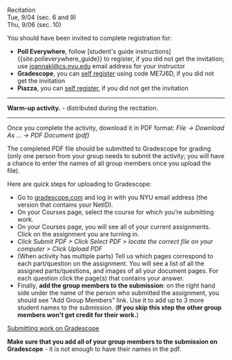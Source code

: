 
<div class="recitation">
<div class="column_date">
<p markdown="block">
Recitation  <br>
Tue, 9/04 (sec. 6 and 9)<br>
Thu, 9/06 (sec. 10)
</p>
</div>

<div class="column_recitation">
<p markdown="block">

You should have been invited to complete registration for:

- __Poll Everywhere__, follow [student's guide instructions]{{site.polleverywhere_guide}} to register, if you did not get the invitation; use joannakl@cs.nyu.edu email address for your instructor
- __Gradescope__, you can [self register]({{site.gradescope_site}}) using code ME7J6D, if you did not get the invitation
- __Piazza__, you can [self register]({{site.piazza_signup}}), if you did not get the invitation


---

__Warm-up activity.__ - distributed during the recitation.

<!--         
__Warm-up activity:__ [instructions](https://goo.gl/Yxvb4p ) ,
[worksheet](https://goo.gl/ZqZrTY)
-->


---

Once you complete the activity, download it in PDF format:
_File -> Download As ... -> PDF Document (pdf)_

The completed PDF file should be submitted to Gradescope for grading (only one person from your group needs to submit the activity; you will have a chance to enter the names of all group members once you upload the file).

Here are quick steps for uploading to Gradescope:

* Go to [gradescope.com](http://gradescope.com) and log in with you NYU email address (the version that contains your NetID).
* On your Courses page, select the course for which you’re submitting work.
* On your Courses page, you will see all of your current assignments. Click on the assignment you are turning in.
* _Click Submit PDF > Click Select PDF > locate the correct file on your computer > Click Upload PDF_
* (When activity has multiple parts) Tell us which pages correspond to each part/question on the assignment. You will see a list of all the assigned parts/questions, and images of all your document pages. For each question click the page(s) that contains your answer.
* Finally, __add the group members to the submission__: on the right hand side under the name of the person who submitted the assignment, you should see "Add Group Members" link. Use it to add up to 3 more student names to the submission. (__If you skip this step the other group members won't get credit for their work.__)


[Submitting work on Gradescope](https://youtu.be/KMPoby5g_nE)

__Make sure that you add all of your group members to the submission on Gradescope__ - it is not enough to have their names in the pdf.



</p>
</div>

</div>
